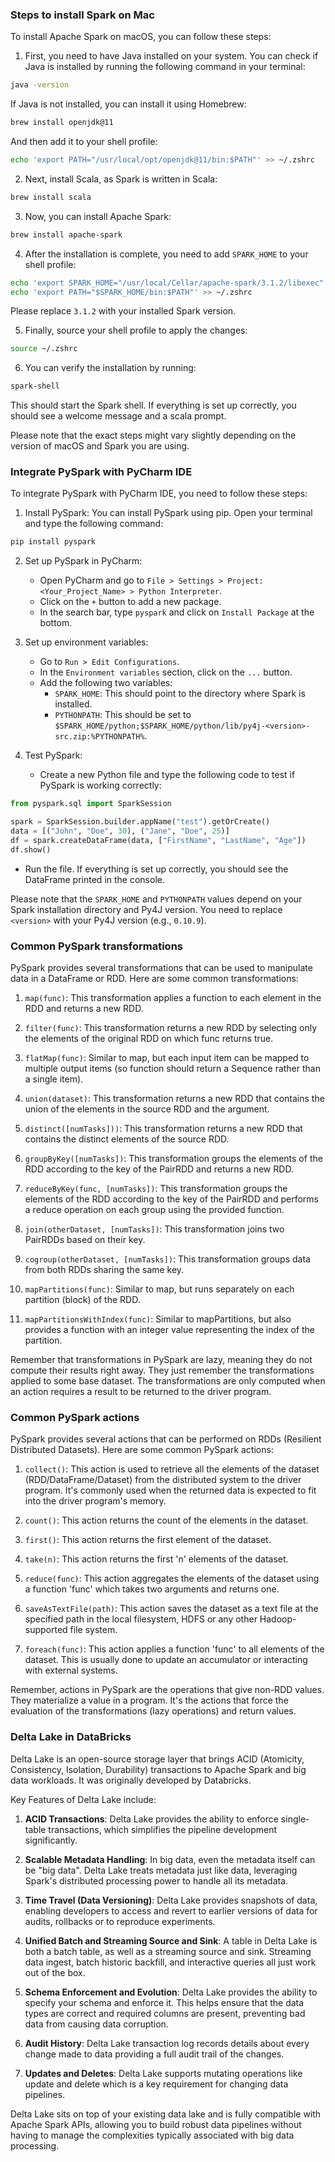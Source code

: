 ### Steps to install Spark on Mac

To install Apache Spark on macOS, you can follow these steps:

1. First, you need to have Java installed on your system. You can check if Java is installed by running the following command in your terminal:

```bash
java -version
```

If Java is not installed, you can install it using Homebrew:

```bash
brew install openjdk@11
```

And then add it to your shell profile:

```bash
echo 'export PATH="/usr/local/opt/openjdk@11/bin:$PATH"' >> ~/.zshrc
```

2. Next, install Scala, as Spark is written in Scala:

```bash
brew install scala
```

3. Now, you can install Apache Spark:

```bash
brew install apache-spark
```

4. After the installation is complete, you need to add `SPARK_HOME` to your shell profile:

```bash
echo 'export SPARK_HOME="/usr/local/Cellar/apache-spark/3.1.2/libexec"' >> ~/.zshrc
echo 'export PATH="$SPARK_HOME/bin:$PATH"' >> ~/.zshrc
```

Please replace `3.1.2` with your installed Spark version.

5. Finally, source your shell profile to apply the changes:

```bash
source ~/.zshrc
```

6. You can verify the installation by running:

```bash
spark-shell
```

This should start the Spark shell. If everything is set up correctly, you should see a welcome message and a scala prompt.

Please note that the exact steps might vary slightly depending on the version of macOS and Spark you are using.


### Integrate PySpark with PyCharm IDE

To integrate PySpark with PyCharm IDE, you need to follow these steps:

1. Install PySpark: You can install PySpark using pip. Open your terminal and type the following command:

```bash
pip install pyspark
```

2. Set up PySpark in PyCharm: 

   - Open PyCharm and go to `File > Settings > Project: <Your_Project_Name> > Python Interpreter`.
   - Click on the `+` button to add a new package.
   - In the search bar, type `pyspark` and click on `Install Package` at the bottom.

3. Set up environment variables: 

   - Go to `Run > Edit Configurations`.
   - In the `Environment variables` section, click on the `...` button.
   - Add the following two variables:
     - `SPARK_HOME`: This should point to the directory where Spark is installed.
     - `PYTHONPATH`: This should be set to `$SPARK_HOME/python;$SPARK_HOME/python/lib/py4j-<version>-src.zip:%PYTHONPATH%`.

4. Test PySpark: 

   - Create a new Python file and type the following code to test if PySpark is working correctly:

```python
from pyspark.sql import SparkSession

spark = SparkSession.builder.appName("test").getOrCreate()
data = [("John", "Doe", 30), ("Jane", "Doe", 25)]
df = spark.createDataFrame(data, ["FirstName", "LastName", "Age"])
df.show()
```

   - Run the file. If everything is set up correctly, you should see the DataFrame printed in the console.

Please note that the `SPARK_HOME` and `PYTHONPATH` values depend on your Spark installation directory and Py4J version. You need to replace `<version>` with your Py4J version (e.g., `0.10.9`).


### Common PySpark transformations

PySpark provides several transformations that can be used to manipulate data in a DataFrame or RDD. Here are some common transformations:

1. `map(func)`: This transformation applies a function to each element in the RDD and returns a new RDD.

2. `filter(func)`: This transformation returns a new RDD by selecting only the elements of the original RDD on which func returns true.

3. `flatMap(func)`: Similar to map, but each input item can be mapped to multiple output items (so function should return a Sequence rather than a single item).

4. `union(dataset)`: This transformation returns a new RDD that contains the union of the elements in the source RDD and the argument.

5. `distinct([numTasks]))`: This transformation returns a new RDD that contains the distinct elements of the source RDD.

6. `groupByKey([numTasks])`: This transformation groups the elements of the RDD according to the key of the PairRDD and returns a new RDD.

7. `reduceByKey(func, [numTasks])`: This transformation groups the elements of the RDD according to the key of the PairRDD and performs a reduce operation on each group using the provided function.

8. `join(otherDataset, [numTasks])`: This transformation joins two PairRDDs based on their key.

9. `cogroup(otherDataset, [numTasks])`: This transformation groups data from both RDDs sharing the same key.

10. `mapPartitions(func)`: Similar to map, but runs separately on each partition (block) of the RDD.

11. `mapPartitionsWithIndex(func)`: Similar to mapPartitions, but also provides a function with an integer value representing the index of the partition.

Remember that transformations in PySpark are lazy, meaning they do not compute their results right away. They just remember the transformations applied to some base dataset. The transformations are only computed when an action requires a result to be returned to the driver program.


### Common PySpark actions


PySpark provides several actions that can be performed on RDDs (Resilient Distributed Datasets). Here are some common PySpark actions:

1. `collect()`: This action is used to retrieve all the elements of the dataset (RDD/DataFrame/Dataset) from the distributed system to the driver program. It's commonly used when the returned data is expected to fit into the driver program's memory.

2. `count()`: This action returns the count of the elements in the dataset.

3. `first()`: This action returns the first element of the dataset.

4. `take(n)`: This action returns the first 'n' elements of the dataset.

5. `reduce(func)`: This action aggregates the elements of the dataset using a function 'func' which takes two arguments and returns one.

6. `saveAsTextFile(path)`: This action saves the dataset as a text file at the specified path in the local filesystem, HDFS or any other Hadoop-supported file system.

7. `foreach(func)`: This action applies a function 'func' to all elements of the dataset. This is usually done to update an accumulator or interacting with external systems.

Remember, actions in PySpark are the operations that give non-RDD values. They materialize a value in a program. It's the actions that force the evaluation of the transformations (lazy operations) and return values.

### Delta Lake in DataBricks


Delta Lake is an open-source storage layer that brings ACID (Atomicity, Consistency, Isolation, Durability) transactions to Apache Spark and big data workloads. It was originally developed by Databricks.

Key Features of Delta Lake include:

1. **ACID Transactions**: Delta Lake provides the ability to enforce single-table transactions, which simplifies the pipeline development significantly.

2. **Scalable Metadata Handling**: In big data, even the metadata itself can be "big data". Delta Lake treats metadata just like data, leveraging Spark's distributed processing power to handle all its metadata.

3. **Time Travel (Data Versioning)**: Delta Lake provides snapshots of data, enabling developers to access and revert to earlier versions of data for audits, rollbacks or to reproduce experiments.

4. **Unified Batch and Streaming Source and Sink**: A table in Delta Lake is both a batch table, as well as a streaming source and sink. Streaming data ingest, batch historic backfill, and interactive queries all just work out of the box.

5. **Schema Enforcement and Evolution**: Delta Lake provides the ability to specify your schema and enforce it. This helps ensure that the data types are correct and required columns are present, preventing bad data from causing data corruption.

6. **Audit History**: Delta Lake transaction log records details about every change made to data providing a full audit trail of the changes.

7. **Updates and Deletes**: Delta Lake supports mutating operations like update and delete which is a key requirement for changing data pipelines.

Delta Lake sits on top of your existing data lake and is fully compatible with Apache Spark APIs, allowing you to build robust data pipelines without having to manage the complexities typically associated with big data processing.
